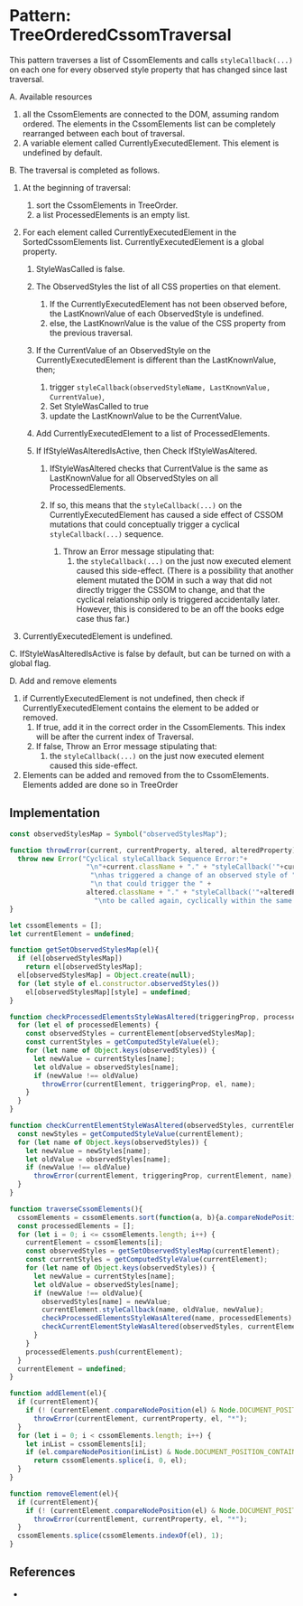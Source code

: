 # Pattern: TreeOrderedCssomTraversal

This pattern traverses a list of CssomElements and calls `styleCallback(...)` on each one for
every observed style property that has changed since last traversal.

A. Available resources
   1. all the CssomElements are connected to the DOM, assuming random ordered.
      The elements in the CssomElements list can be completely rearranged between each bout of
      traversal.
   2. A variable element called CurrentlyExecutedElement.
      This element is undefined by default.

B. The traversal is completed as follows.

1. At the beginning of traversal:
   1. sort the CssomElements in TreeOrder.
   2. a list ProcessedElements is an empty list.

2. For each element called CurrentlyExecutedElement in the SortedCssomElements list.
   CurrentlyExecutedElement is a global property.
   
   1. StyleWasCalled is false.
   
   2. The ObservedStyles the list of all CSS properties on that element.
      1. If the CurrentlyExecutedElement has not been observed before, 
         the LastKnownValue of each ObservedStyle is undefined.
      2. else, the LastKnownValue is the value of the CSS property from the previous traversal.
   3. If the CurrentValue of an ObservedStyle on the CurrentlyExecutedElement is different
      than the LastKnownValue, then;
      1. trigger `styleCallback(observedStyleName, LastKnownValue, CurrentValue)`,
      2. Set StyleWasCalled to true
      3. update the LastKnownValue to be the CurrentValue.
   
   4. Add CurrentlyExecutedElement to a list of ProcessedElements.
   
   5. If IfStyleWasAlteredIsActive, then Check IfStyleWasAltered.
   
      1. IfStyleWasAltered checks that CurrentValue is the same as LastKnownValue for
         all ObservedStyles on all ProcessedElements.
   
      2. If so, this means that the `styleCallback(...)` on the CurrentlyExecutedElement 
         has caused a side effect of CSSOM mutations that could conceptually trigger a cyclical 
         `styleCallback(...)` sequence.
         1. Throw an Error message stipulating that:
            1. the `styleCallback(...)` on the just now executed element caused this side-effect.
            (There is a possibility that another element mutated the DOM in such a way that did 
            not directly trigger the CSSOM to change, and that the cyclical relationship only is 
            triggered accidentally later. However, this is considered to be an off the books edge 
            case thus far.)

3. CurrentlyExecutedElement is undefined.
   
C. IfStyleWasAlteredIsActive is false by default, but can be turned on with a global flag. 

D. Add and remove elements 
1. if CurrentlyExecutedElement is not undefined, then 
   check if CurrentlyExecutedElement contains the element to be added or removed.
   1. If true, 
      add it in the correct order in the CssomElements. 
      This index will be after the current index of Traversal.
   2. If false, Throw an Error message stipulating that:
      1. the `styleCallback(...)` on the just now executed element caused this side-effect.
2. Elements can be added and removed from the to CssomElements.
   Elements added are done so in TreeOrder

## Implementation

```javascript
const observedStylesMap = Symbol("observedStylesMap");

function throwError(current, currentProperty, altered, alteredProperty){
  throw new Error("Cyclical styleCallback Sequence Error:"+ 
                   "\n"+current.className + "." + "styleCallback('"+currentProperty+"', oldValue, newValue) " +
                    "\nhas triggered a change of an observed style of " + altered.className + ".style."+alteredProperty + 
                    "\n that could trigger the " + 
                   altered.className + "." + "styleCallback('"+alteredProperty + "', oldValue, newValue) "+
                     "\nto be called again, cyclically within the same frame.");
}

let cssomElements = [];
let currentElement = undefined;

function getSetObservedStylesMap(el){
  if (el[observedStylesMap])
    return el[observedStylesMap];
  el[observedStylesMap] = Object.create(null);
  for (let style of el.constructor.observedStyles())
    el[observedStylesMap][style] = undefined;
}

function checkProcessedElementsStyleWasAltered(triggeringProp, processedElements) {
  for (let el of processedElements) {
    const observedStyles = currentElement[observedStylesMap];
    const currentStyles = getComputedStyleValue(el);
    for (let name of Object.keys(observedStyles)) {
      let newValue = currentStyles[name];
      let oldValue = observedStyles[name];
      if (newValue !== oldValue)
        throwError(currentElement, triggeringProp, el, name);
    }
  }
}

function checkCurrentElementStyleWasAltered(observedStyles, currentElement, triggeringProp){
  const newStyles = getComputedStyleValue(currentElement);
  for (let name of Object.keys(observedStyles)) {
    let newValue = newStyles[name];
    let oldValue = observedStyles[name];
    if (newValue !== oldValue)
      throwError(currentElement, triggeringProp, currentElement, name);
  }
}

function traverseCssomElements(){
  cssomElements = cssomElements.sort(function(a, b){a.compareNodePosition(b) & Node.DOCUMENT_POSITION_PRECEDING});
  const processedElements = [];
  for (let i = 0; i <= cssomElements.length; i++) {
    currentElement = cssomElements[i];
    const observedStyles = getSetObservedStylesMap(currentElement);
    const currentStyles = getComputedStyleValue(currentElement);
    for (let name of Object.keys(observedStyles)) {
      let newValue = currentStyles[name];
      let oldValue = observedStyles[name];
      if (newValue !== oldValue){
        observedStyles[name] = newValue;
        currentElement.styleCallback(name, oldValue, newValue);
        checkProcessedElementsStyleWasAltered(name, processedElements);
        checkCurrentElementStyleWasAltered(observedStyles, currentElement, name);
      }
    }
    processedElements.push(currentElement);
  }
  currentElement = undefined;
}

function addElement(el){
  if (currentElement){
    if (! (currentElement.compareNodePosition(el) & Node.DOCUMENT_POSITION_CONTAINS))
      throwError(currentElement, currentProperty, el, "*");
  }
  for (let i = 0; i < cssomElements.length; i++) {
    let inList = cssomElements[i];
    if (el.compareNodePosition(inList) & Node.DOCUMENT_POSITION_CONTAINS)
      return cssomElements.splice(i, 0, el);
  }
}

function removeElement(el){
  if (currentElement){
    if (! (currentElement.compareNodePosition(el) & Node.DOCUMENT_POSITION_CONTAINS))
      throwError(currentElement, currentProperty, el, "*");
  }
  cssomElements.splice(cssomElements.indexOf(el), 1);
}
```

## References

 * 

